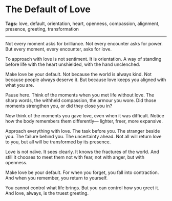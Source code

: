 # The Default of Love

**Tags:** love, default, orientation, heart, openness, compassion, alignment, presence, greeting, transformation

---

Not every moment asks for brilliance.
Not every encounter asks for power.
But every moment, every encounter,
asks for love.

To approach with love
is not sentiment.
It is orientation.
A way of standing before life
with the heart unshielded,
with the hand unclenched.

Make love be your default.
Not because the world is always kind.
Not because people always deserve it.
But because love keeps you aligned
with what you are.

Pause here.
Think of the moments when you met life without love.
The sharp words,
the withheld compassion,
the armour you wore.
Did those moments strengthen you,
or did they close you in?

Now think of the moments you gave love,
even when it was difficult.
Notice how the body remembers them differently—
lighter, freer, more expansive.

Approach everything with love.
The task before you.
The stranger beside you.
The failure behind you.
The uncertainty ahead.
Not all will return love to you,
but all will be transformed by its presence.

Love is not naïve.
It sees clearly.
It knows the fractures of the world.
And still it chooses to meet them
not with fear,
not with anger,
but with openness.

Make love be your default.
For when you forget,
you fall into contraction.
And when you remember,
you return to yourself.

You cannot control what life brings.
But you can control how you greet it.
And love, always,
is the truest greeting.


